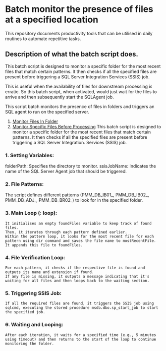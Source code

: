 # Batch monitor the presence of files at a specified location
This repository documents productivity tools that can be utilised in daily routines to automate repetitive tasks.

## Description of what the batch script does.
This batch script is designed to monitor a specific folder for the most recent files that match certain patterns. It then checks if all the specified files are present before triggering a SQL Server Integration Services (SSIS) job.

This is useful when the availability of files for downstream processing is erratic. So this batch script, when activated, would just wait for the files to arrive and then subsequently start the SQLAgent job.

This script batch monitors the presence of files in folders and triggers an SQL agent to run on the specified server.
1. [Monitor Files In Folder](https://github.com/aduohene1990/TechTools/blob/aduohene-tools/20231015%20-%20monitor_files_for_sql_agent_job.bat)
2. [Monitor Specific Files Before Processing](https://github.com/aduohene1990/TechTools/blob/aduohene-tools/20231015%20-%20monitor_files_for_sql_agent_job.bat)
    This batch script is designed to monitor a specific folder for the most recent files that match certain patterns. It then checks if all the specified files are present before triggering a SQL Server Integration.
     Services (SSIS) job.
  ### 1. Setting Variables:
  folderPath: Specifies the directory to monitor.
  ssisJobName: Indicates the name of the SQL Server Agent job that should be triggered. 
  ### 2. File Patterns:
  The script defines different patterns (PMM_DB_IB01_, PMM_DB_IB02_, PMM_DB_ADJ_, PMM_DB_BR02_) to look for in the specified folder.
  
  ### 3. Main Loop (: loop):
    It initialises an empty foundFiles variable to keep track of found files.
    Then, it iterates through each pattern defined earlier.
    Within the pattern loop, it looks for the most recent file for each pattern using dir command and saves the file name to mostRecentFile. 
    It appends this file to foundFiles.
 
  ### 4. File Verification Loop:
    For each pattern, it checks if the respective file is found and outputs its name and extension if found.
    If any file is missing, it outputs a message indicating that it's waiting for all files and then loops back to the waiting section.
  ### 5. Triggering SSIS Job:
    If all the required files are found, it triggers the SSIS job using sqlcmd, executing the stored procedure msdb.dbo.sp_start_job to start the specified job.
  ### 6. Waiting and Looping:
    After each iteration, it waits for a specified time (e.g., 5 minutes using timeout) and then returns to the start of the loop to continue monitoring the folder.    
  





